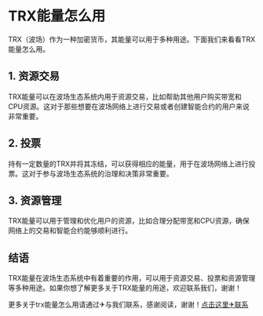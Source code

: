 # TRX能量怎么用

TRX（波场）作为一种加密货币，其能量可以用于多种用途。下面我们来看看TRX能量怎么用。

## 1. 资源交易

TRX能量可以在波场生态系统内用于资源交易，比如帮助其他用户购买带宽和CPU资源。这对于那些想要在波场网络上进行交易或者创建智能合约的用户来说非常重要。

## 2. 投票

持有一定数量的TRX并将其冻结，可以获得相应的能量，用于在波场网络上进行投票。这对于参与波场生态系统的治理和决策非常重要。

## 3. 资源管理

TRX能量可以用于管理和优化用户的资源，比如合理分配带宽和CPU资源，确保网络上的交易和智能合约能够顺利进行。

## 结语

TRX能量在波场生态系统中有着重要的作用，可以用于资源交易、投票和资源管理等多种用途。如果你想了解更多关于TRX能量的用途，欢迎联系我们，谢谢！

更多关于trx能量怎么用请通过✈与我们联系，感谢阅读，谢谢！[点击这里✈联系](https://trx.tw)